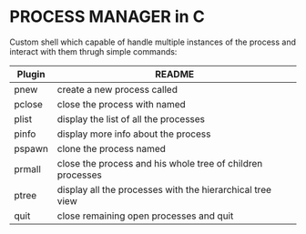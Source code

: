 # PROCESS MANAGER in C
Custom shell which capable of handle multiple instances of the process and interact with them thrugh simple commands:

| Plugin | README |
| ------ | ------ |
| pnew | create a new process called <name> |
| pclose <name> | close the process with named <name> |
| plist | display the list of all the processes |
| pinfo <name> | display more info about the process <name> |
| pspawn <name> | clone the process named <name> |
| prmall <name> | close the process <name> and his whole tree of children processes |
| ptree | display all the processes with the hierarchical tree view |
| quit | close remaining open processes and quit |
